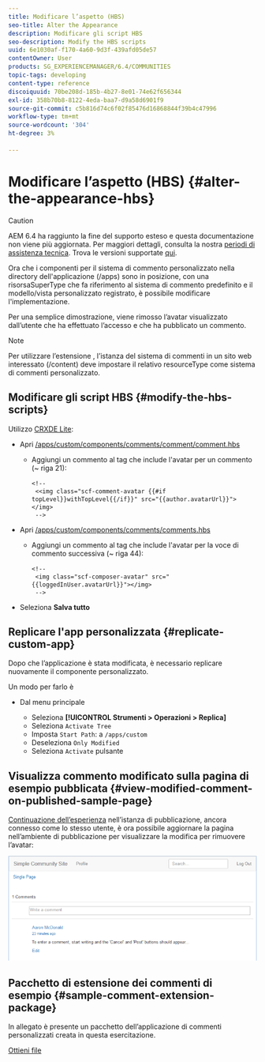 ```yaml
---
title: Modificare l’aspetto (HBS)
seo-title: Alter the Appearance
description: Modificare gli script HBS
seo-description: Modify the HBS scripts
uuid: 6e1030af-f170-4a60-9d3f-439afd05de57
contentOwner: User
products: SG_EXPERIENCEMANAGER/6.4/COMMUNITIES
topic-tags: developing
content-type: reference
discoiquuid: 70be208d-185b-4b27-8e01-74e62f656344
exl-id: 358b70b8-8122-4eda-baa7-d9a58d6901f9
source-git-commit: c5b816d74c6f02f85476d16868844f39b4c47996
workflow-type: tm+mt
source-wordcount: '304'
ht-degree: 3%

---
```


# Modificare l’aspetto (HBS) {#alter-the-appearance-hbs}

>[!CAUTION]
>
>AEM 6.4 ha raggiunto la fine del supporto esteso e questa documentazione non viene più aggiornata. Per maggiori dettagli, consulta la nostra [periodi di assistenza tecnica](https://helpx.adobe.com/it/support/programs/eol-matrix.html). Trova le versioni supportate [qui](https://experienceleague.adobe.com/docs/).

Ora che i componenti per il sistema di commento personalizzato nella directory dell&#39;applicazione (/apps) sono in posizione, con una risorsaSuperType che fa riferimento al sistema di commento predefinito e il modello/vista personalizzato registrato, è possibile modificare l&#39;implementazione.

Per una semplice dimostrazione, viene rimosso l’avatar visualizzato dall’utente che ha effettuato l’accesso e che ha pubblicato un commento.

>[!NOTE]
>
>Per utilizzare l’estensione , l’istanza del sistema di commenti in un sito web interessato (/content) deve impostare il relativo resourceType come sistema di commenti personalizzato.

## Modificare gli script HBS {#modify-the-hbs-scripts}

Utilizzo [CRXDE Lite](../../help/sites-developing/developing-with-crxde-lite.md):

* Apri [/apps/custom/components/comments/comment/comment.hbs](http://localhost:4502/crx/de/index.jsp#/apps/custom/components/comments/comment/comment.hbs)

   * Aggiungi un commento al tag che include l&#39;avatar per un commento (~ riga 21):

      ```
      <!--
       <<img class="scf-comment-avatar {{#if topLevel}}withTopLevel{{/if}}" src="{{author.avatarUrl}}"></img>
       -->
      ```

* Apri [/apps/custom/components/comments/comments.hbs](http://localhost:4502/crx/de/index.jsp#/apps/custom/components/comments/comments.hbs)

   * Aggiungi un commento al tag che include l&#39;avatar per la voce di commento successiva (~ riga 44):

      ```
      <!--
       <img class="scf-composer-avatar" src="{{loggedInUser.avatarUrl}}"></img>
       -->
      ```

* Seleziona **Salva tutto**

## Replicare l&#39;app personalizzata {#replicate-custom-app}

Dopo che l’applicazione è stata modificata, è necessario replicare nuovamente il componente personalizzato.

Un modo per farlo è

* Dal menu principale

   * Seleziona **[!UICONTROL Strumenti > Operazioni > Replica]**
   * Seleziona `Activate Tree`
   * Imposta `Start Path`: a `/apps/custom`
   * Deseleziona `Only Modified`
   * Seleziona `Activate` pulsante

## Visualizza commento modificato sulla pagina di esempio pubblicata {#view-modified-comment-on-published-sample-page}

[Continuazione dell’esperienza](extend-sample-page.md#publish-sample-page) nell’istanza di pubblicazione, ancora connesso come lo stesso utente, è ora possibile aggiornare la pagina nell’ambiente di pubblicazione per visualizzare la modifica per rimuovere l’avatar:

![chlimage_1-81](assets/chlimage_1-81.png)

## Pacchetto di estensione dei commenti di esempio {#sample-comment-extension-package}

In allegato è presente un pacchetto dell’applicazione di commenti personalizzati creata in questa esercitazione.

[Ottieni file](assets/sample-comment-extension-6-1-fp3.zip)
